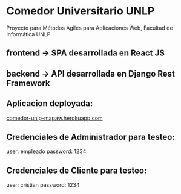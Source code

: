 

# Comedor Universitario UNLP

Proyecto para Métodos Ágiles para Aplicaciones Web, Facultad de Informática UNLP

## frontend -> SPA desarrollada en React JS
## backend -> API desarrollada en Django Rest Framework


 ## Aplicacion deployada:
 [comedor-unlp-mapaw.herokuapp.com](https://comedor-unlp-mapaw.herokuapp.com/)
 
 ## Credenciales de Administrador para testeo:
 
user: empleado
password: 1234
 
 
 ## Credenciales de Cliente para testeo:
 
user: cristian
password: 1234
 
 
